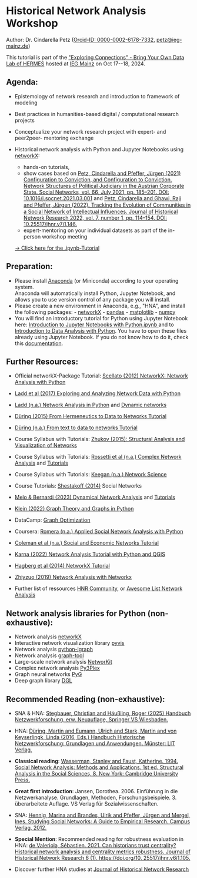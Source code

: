 # Historical Network Analysis Workshop 

Author: Dr. Cindarella Petz ([Orcid-ID: 0000-0002-6178-7332](https://orcid.org/0000-0002-6178-7332), [petz@ieg-mainz.de](mailto:petz@ieg-mainz.de))


This tutorial is part of the ["Exploring Connections" - Bring Your Own Data Lab of HERMES](https://hermes-hub.de/events/intern/byodlab20240917.html) hosted at [IEG Mainz](https://www.ieg-mainz.de/forschung/dh-lab) on Oct 17--18, 2024.

## Agenda: 
- Epistemology of network research and introduction to framework of modeling
- Best practices in humanities-based digital / computational research projects
- Conceptualize your network research project with expert- and peer2peer- mentoring exchange
- Historical network analysis with Python and Jupyter Notebooks using [networkX](https://networkx.org/): 
	- hands-on tutorials,
	- show cases based on [Petz, Cindarella and Pfeffer, Jürgen (2021) Configuration to Conviction, and Configuration to Conviction. Network Structures of Political Judiciary in the Austrian Corporate State. Social Networks, vol. 66, July 2021, pp. 185–201. DOI: 10.1016/j.socnet.2021.03.001](https://www.sciencedirect.com/science/article/pii/S037887332100023X?via\%3Dihub) and [Petz, Cindarella and Ghawi, Raji and Pfeﬀer, Jürgen (2022). Tracking the Evolution of Communities in a Social Network of Intellectual Influences. Journal of Historical Network Research 2022, vol. 7, number 1, pp. 114–154. DOI: 10.25517/jhnr.v7i1.146.](https://jhnr.net/articles/10.25517/jhnr.v7i1.146)
	- expert-mentoring on your individual datasets as part of the in-person workshop meeting
	
	[→ Click here for the .ipynb-Tutorial](https://github.com/cprog7/HNR_workshops/blob/main/Petz_2024_HNA-tutorial.ipynb)
 	
  
## Preparation:
- Please install [Anaconda](https://www.anaconda.com/products/individual) (or Miniconda) according to your operating system.  
Anaconda will automatically install Python, Jupyter Notebook, and allows you to use version control of any package you will install.
- Please create a new environment in Anaconda, e.g., "HNA", and install the following packages:
      - [networkX](https://networkx.org/)
      - [pandas](https://pandas.pydata.org/)
      - [matplotlib](https://matplotlib.org/)
      - [numpy](https://numpy.org/)
- You will find an introductory tutorial for Python using Jupyter Notebook here: [Introduction to Jupyter Notebooks with Python.ipynb ](https://github.com/ieg-dhr/ieg_workshops/blob/master/2021_02_networks_python/Introduction_Jupyter_Python.ipynb) and to [Introduction to Data Analysis with Python](https://github.com/ieg-dhr/ieg_workshops/blob/master/2021_02_networks_python/Intro_Data_Analysis_with_Python.ipynb). You have to open these files already using Jupyter Notebook. If you do not know how to do it, check this [documentation](https://docs.anaconda.com/ae-notebooks/user-guide/basic-tasks/apps/jupyter/index.html).


## Further Resources:
- Official networkX-Package Tutorial: [Scellato (2012) NetworkX: Network Analysis with Python](https://www.cl.cam.ac.uk/~cm542/teaching/2011/stna-pdfs/stna-lecture11.pdf)
- [Ladd et al (2017) Exploring and Analyzing Network Data with Python](https://programminghistorian.org/en/lessons/exploring-and-analyzing-network-data-with-python)
- [Ladd (n.a.) Network Analysis in Python](https://jrladd.com/networks/intro.html) and [Dynamic networks](https://jrladd.com/networks/special/dynamic.html)
- [Düring (2015) From Hermeneutics to Data to Networks Tutorial](https://programminghistorian.org/en/lessons/creating-network-diagrams-from-historical-sources)
- [Düring (n.a.) From text to data to networks Tutorial](http://martenduering.com/from-text-to-data-to-networks/)
- Course Syllabus with Tutorials: [Zhukov (2015): Structural Analysis and Visualization of Networks](http://www.leonidzhukov.net/hse/2015/networks/)
- Course Syllabus with Tutorials:  [Rossetti et al (n.a.) Complex Network Analysis](https://github.com/sna-unipi) and [Tutorials](https://github.com/sna-unipi/CNA_Tutorials)
- Course Syllabus with Tutorials:  [Keegan (n.a.) Network Science](https://github.com/cuinfoscience/INFO5613-Fall2021)
- Course Tutorials: [Shestakoff (2014)](https://github.com/shestakoff/social_ntwks) Social Networks
- [Melo & Bernardi (2023) Dynamical Network Analysis](https://dynamical-network-analysis.readthedocs.io/en/latest/index.html) and [Tutorials](https://github.com/melomcr/dynetan_tutorial)
- [Klein (2022) Graph Theory and Graphs in Python](https://python-course.eu/applications-python/graphs-python.php)
- DataCamp: [Graph Optimization](https://www.datacamp.com/tutorial/networkx-python-graph-tutorial)
- Coursera: [Romera (n.a.) Applied Social Network Analysis with Python](https://www.coursera.org/learn/python-social-network-analysis#syllabus)
- [Coleman et al (n.a.) Social and Economic Networks Tutorial](https://datascience.quantecon.org/applications/networks.html)
- [Karna (2022) Network Analysis Tutorial with Python and QGIS](http://www.mrakhilesh.com/myweb/posts/network-analysis-python/)
- [Hagberg et al (2014) NetworkX Tutorial](https://networkx.github.io/documentation/networkx-1.9.1/_downloads/networkx_tutorial.pdf)
- [Zhiyzuo (2019) Network Analysis with Networkx](https://github.com/zhiyzuo/python-tutorial/blob/master/3-Network-Analysis-with-NetworkX.ipynb)

- Further list of ressources [HNR Community](https://historicalnetworkresearch.org/external-resources/), or [Awesome List Network Analysis](https://github.com/briatte/awesome-network-analysis?tab=readme-ov-file#python)

## Network analysis libraries for Python (non-exhaustive):
- Network analysis [networkX](https://networkx.org/)
- Interactive network visualization library [pyvis](https://pyvis.readthedocs.io/en/latest/)
- Network analysis [python-igraph](https://igraph.org/)
- Network analysis [graph-tool](https://graph-tool.skewed.de/)
- Large-scale network analysis [NetworKit](https://networkit.github.io/)
- Complex network analysis [Py3Plex](https://github.com/SkBlaz/py3plex)
- Graph neural networks [PyG](https://www.pyg.org/)
- Deep graph library [DGL](https://www.dgl.ai/)

## Recommended Reading (non-exhaustive):
- SNA & HNA: [Stegbauer, Christian and Häußling, Roger (2025) Handbuch Netzwerkforschung. erw. Neuauflage, Springer VS Wiesbaden.](https://doi.org/10.1007/978-3-658-37507-2)
- HNA: [Düring, Martin and Eumann, Ulrich and Stark, Martin and von Keyserlingk, Linda (2016, Eds.) Handbuch Historische Netzwerkforschung: Grundlagen und Anwendungen. Münster: LIT Verlag.](https://lit-verlag.de/isbn/978-3-643-11705-2/)
- **Classical reading**: [Wasserman, Stanley and Faust, Katherine. 1994. Social Network Analysis: Methods and Applications. 1st ed. Structural Analysis in the Social Sciences, 8. New York: Cambridge University Press.](https://www.cambridge.org/core/books/social-network-analysis/90030086891EB3491D096034684EFFB8)
- **Great first introduction**: Jansen, Dorothea. 2006. Einführung in die Netzwerkanalyse. Grundlagen, Methoden,
Forschungsbeispiele. 3. überarbeitete Auflage. VS Verlag für Sozialwissenschaften.
- SNA: [Hennig, Marina and Brandes, Ulrik and Pfeffer, Jürgen and Mergel, Ines. Studying Social Networks: A Guide to Empirical Research. Campus Verlag, 2012.](https://www.campus.de/buecher-campus-verlag/wissenschaft/soziologie/studying_social_networks-4273.html?srsltid=AfmBOoplqKTpwUUqbqBa4ADIea7DyZPCsbenZiqUHiBJJPE2pzsfjJEd)

- **Special Mention**: Recommended reading for robustness evaluation in HNA: [de Valeriola, Sébastien. 2021. Can historians trust centrality? Historical network analysis and centrality metrics robustness. Journal of Historical Network Research 6 (1). https://doi.org/10.
25517/jhnr.v6i1.105.](https://doi.org/10.25517/jhnr.v6i1.105)

- Discover further HNA studies at [Journal of Historical Network Research](https://jhnr.net/)


